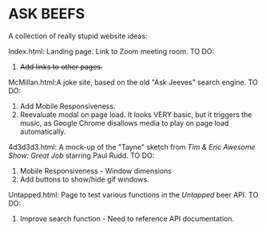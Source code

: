 # ASK BEEFS #

A collection of really stupid website ideas:

Index.html: Landing page. Link to Zoom meeting room.
TO DO:
1. ~~Add links to other pages.~~

McMillan.html:A joke site, based on the old "Ask Jeeves" search engine.
TO DO:
1. Add Mobile Responsiveness.
2. Reevaluate modal on page load. It looks VERY basic, but it triggers the music, as Google Chrome disallows media to play on page load automatically.


4d3d3d3.html: A mock-up of the "Tayne" sketch from *Tim & Eric Awesome Show: Great Job* starring Paul Rudd.
TO DO:
1. Mobile Responsiveness - Window dimensions
2. Add buttons to show/hide gif windows.


Untapped.html: Page to test various functions in the *Untapped* beer API.
TO DO:
1. Improve search function - Need to reference API documentation.